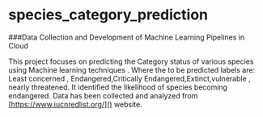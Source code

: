 # species_category_prediction
###Data Collection and Development of Machine Learning Pipelines in Cloud

This project focuses on predicting the Category status of various species using Machine learning techniques . Where the to be predicted labels are: Least concerned , Endangered,Critically Endangered,Extinct,vulnerable , nearly threatened.
It identified the likelihood of species becoming endangered. Data has been collected and analyzed from [https://www.iucnredlist.org/]() website.






